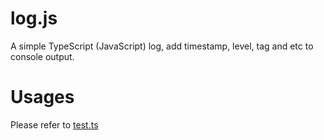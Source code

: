 # log.js

A simple TypeScript (JavaScript) log, add timestamp, level, tag and etc to console output.


# Usages

Please refer to [test.ts](test.ts)
